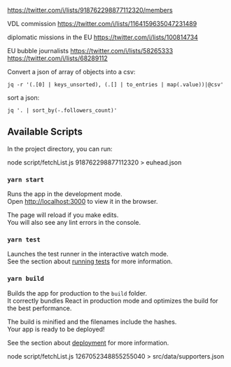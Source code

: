 
https://twitter.com/i/lists/918762298877112320/members

VDL commission
https://twitter.com/i/lists/1164159635047231489

diplomatic missions in the EU
https://twitter.com/i/lists/100814734

EU bubble journalists
https://twitter.com/i/lists/58265333
https://twitter.com/i/lists/68289112

Convert a json of array of objects into a csv:

    jq -r '(.[0] | keys_unsorted), (.[] | to_entries | map(.value))|@csv' 

sort a json:

    jq '. | sort_by(-.followers_count)'

## Available Scripts

In the project directory, you can run:

node script/fetchList.js 918762298877112320 > euhead.json

### `yarn start`

Runs the app in the development mode.<br />
Open [http://localhost:3000](http://localhost:3000) to view it in the browser.

The page will reload if you make edits.<br />
You will also see any lint errors in the console.

### `yarn test`

Launches the test runner in the interactive watch mode.<br />
See the section about [running tests](https://facebook.github.io/create-react-app/docs/running-tests) for more information.

### `yarn build`

Builds the app for production to the `build` folder.<br />
It correctly bundles React in production mode and optimizes the build for the best performance.

The build is minified and the filenames include the hashes.<br />
Your app is ready to be deployed!

See the section about [deployment](https://facebook.github.io/create-react-app/docs/deployment) for more information.

node script/fetchList.js 1267052348855255040 > src/data/supporters.json 
